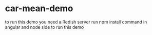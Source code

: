 # car-mean-demo
to run this demo you need a Redish server 
run npm install command in angular and node side to run this demo

